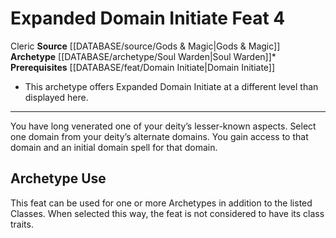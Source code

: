 ﻿---
actions: null
cost: null
element: null
feat: Expanded Domain Initiate
frequency: null
heighten_level: null
id: '1172'
level: '4'
name: Expanded Domain Initiate
prerequisite: '[[DATABASE/feat/Domain Initiate|Domain Initiate]]'
rarity: Common
requirement: null
rus_type_level: null
school: null
source: '[[DATABASE/source/Gods & Magic|Gods & Magic]]'
subcategory: null
trait:
- '[[DATABASE/trait/Cleric|Cleric]]'
trigger: null
type: Feat

---
# Expanded Domain Initiate <span class="item-type">Feat 4</span>

<span class="item-trait">Cleric</span>
**Source** [[DATABASE/source/Gods & Magic|Gods & Magic]] 
**Archetype** [[DATABASE/archetype/Soul Warden|Soul Warden]]*
**Prerequisites** [[DATABASE/feat/Domain Initiate|Domain Initiate]]
* This archetype offers Expanded Domain Initiate at a different level than displayed here.

---
You have long venerated one of your deity’s lesser-known aspects. Select one domain from your deity’s alternate domains. You gain access to that domain and an initial domain spell for that domain.

## Archetype Use

This feat can be used for one or more Archetypes in addition to the listed Classes. When selected this way, the feat is not considered to have its class traits.